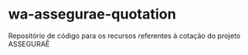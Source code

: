 # wa-assegurae-quotation
Repositório de código para os recursos referentes à cotação do projeto ASSEGURAÊ
